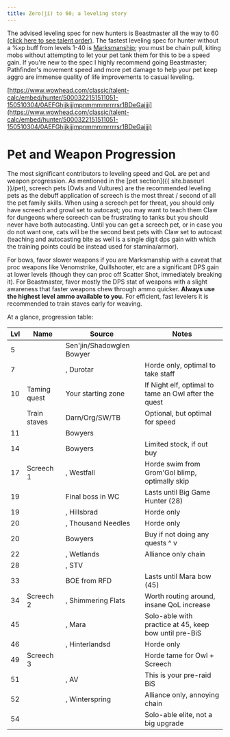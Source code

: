```yaml
---
title: Zero(ji) to 60; a leveling story
---
```


The advised leveling spec for new hunters is Beastmaster all the way to 60 [(click here to see talent order)](https://www.wowhead.com/classic/talent-calc/hunter/5000322151511051-150510304/0AEFGhjjkjjjmpnmmmmrrrrsr1BDeGajjjj).  The fastest leveling spec for hunter without a %xp buff from levels 1-40 is [Marksmanship](https://www.wowhead.com/classic/talent-calc/hunter/5000322041-52051030513051-03); you must be chain pull, kiting mobs without attempting to let your pet tank them for this to be a speed gain.  If you're new to the spec I highly recommend going Beastmaster; Pathfinder's movement speed and more pet damage to help your pet keep aggro are immense quality of life improvements to casual leveling.

[https://www.wowhead.com/classic/talent-calc/embed/hunter/5000322151511051-150510304/0AEFGhjjkjjjmpnmmmmrrrrsr1BDeGajjjj](https://www.wowhead.com/classic/talent-calc/embed/hunter/5000322151511051-150510304/0AEFGhjjkjjjmpnmmmmrrrrsr1BDeGajjjj)

# Pet and Weapon Progression

The most significant contributors to leveling speed and QoL are pet and weapon progression.  As mentioned in the [pet section]({{ site.baseurl }}/pet), screech pets (Owls and Vultures) are the recommended leveling pets as the debuff application of screech is the most threat / second of all the pet family skills.  When using a screech pet for threat, you should only have screech and growl set to autocast; you may want to teach them Claw for dungeons where screech can be frustrating to tanks but you should never have both autocasting.  Until you can get a screech pet, or in case you do not want one, cats will be the second best pets with Claw set to autocast (teaching and autocasting bite as well is a single digit dps gain with which the training points could be instead used for stamina/armor).

For bows, favor slower weapons if you are Marksmanship with a caveat that proc weapons like Venomstrike, Quillshooter, etc are a significant DPS gain at lower levels (though they can proc off Scatter Shot, immediately breaking it).  For Beastmaster, favor mostly the DPS stat of weapons with a slight awareness that faster weapons chew through ammo quicker.  **Always use the highest level ammo available to you.**  For efficient, fast levelers it is recommended to train staves early for weaving.

At a glance, progression table:

| Lvl | Name | Source | Notes |
|-|-|-|-|
| 5 | [](https://www.wowhead.com/classic/item=2506/hornwood-recurve-bow) | Sen'jin/Shadowglen Bowyer | |
| 7 | [](https://www.wowhead.com/classic/item=4931/hickory-shortbow) | [](https://www.wowhead.com/classic/quest=835/securing-the-lines), Durotar | Horde only, optimal to take staff |
| 10 | Taming quest | Your starting zone | If Night elf, optimal to tame an Owl after the quest |
| | Train staves | Darn/Org/SW/TB | Optional, but optimal for speed |
| 11 | [](https://www.wowhead.com/classic/item=2507/laminated-recurve-bow) | Bowyers | |
| 14 | [](https://www.wowhead.com/classic/item=11304/fine-longbow) | Bowyers | Limited stock, if out buy [](https://www.wowhead.com/classic/item=3026/reinforced-bow) |
| 17 | Screech 1 | [](https://www.wowhead.com/classic/npc=154/greater-fleshripper), Westfall | Horde swim from Grom'Gol blimp, optimally skip |
| 19 | [](https://www.wowhead.com/classic/item=6469/venomstrike) | Final boss in WC | Lasts until Big Game Hunter (28) |
| 19 | [](https://www.wowhead.com/classic/item=3742/bow-of-plunder) | [](https://www.wowhead.com/classic/quest=567/dangerous), Hillsbrad | Horde only |
| 20 | [](https://www.wowhead.com/classic/item=6739/cliffrunners-aim) | [](https://www.wowhead.com/classic/quest=1197/the-sacred-flame), Thousand Needles | Horde only |
| 20 | [](https://www.wowhead.com/classic/item=3027/heavy-recurve-bow) | Bowyers | Buy if not doing any quests ^ v|
| 22 | [](https://www.wowhead.com/classic/item=3493/raptors-end) | [](https://www.wowhead.com/classic/quest=296/ormers-revenge), Wetlands | Alliance only chain |
| 28 | [](https://www.wowhead.com/classic/item=17686/master-hunters-bow) | [](https://www.wowhead.com/classic/quest=208/big-game-hunter), STV | |
| 33 | [](https://www.wowhead.com/classic/item=10567/quillshooter) | BOE from RFD | Lasts until Mara bow (45) |
| 34 | Screech 2 | [](https://www.wowhead.com/classic/npc=4158/salt-flats-vulture), Shimmering Flats | Worth routing around, insane QoL increase | 
| 45 | [](https://www.wowhead.com/classic/item=17753/verdant-keepers-aim) | [](https://www.wowhead.com/classic/quest=7065/corruption-of-earth-and-seed), Mara | Solo-able with practice at 45, keep bow until pre-BiS |
| 46 | [](https://www.wowhead.com/classic/item=19114/highland-bow) | [](https://www.wowhead.com/classic/quest=7847/return-to-primal-torntusk), Hinterlandsd | Horde only |
| 49 | Screech 3 | [](https://www.wowhead.com/classic/npc=7097/ironbeak-owl) | Horde tame for Owl + Screech |
| 51 | [](https://www.wowhead.com/classic/item=19107/bloodseeker) | [](https://www.wowhead.com/classic/quest=8271/hero-of-the-stormpike), AV | This is your pre-raid BiS |
| 52 | [](https://www.wowhead.com/classic/item=16622/thornflinger) | [](https://www.wowhead.com/classic/quest=4902/wildkin-of-elune), Winterspring | Alliance only, annoying chain |
| 54 | [](https://www.wowhead.com/classic/item=20646/sandstriders-mark) | [](https://www.wowhead.com/classic/quest=8283/wanted-deathclasp-terror-of-the-sands) | Solo-able elite, not a big upgrade |

